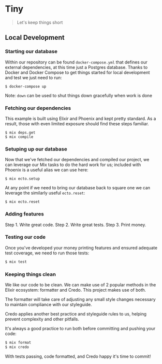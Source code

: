 # Tiny

> Let's keep things short

## Local Development

### Starting our database

Within our repository can be found `docker-compose.yml` that defines our external dependencies, at this time just a Postgres database. Thanks to Docker and Docker Compose to get things started for local development and test we just need to run:

```shell
$ docker-compose up
```

Note: `down` can be used to shut things down gracefully when work is done

### Fetching our dependencies

This example is built using Elixir and Phoenix and kept pretty standard. As a result, those with even limited exposure should find these steps familiar.

```shell
$ mix deps.get
$ mix compile
```

### Setuping up our database

Now that we've fetched our dependencies and compiled our project, we can leverage our Mix tasks to do the hard work for us; included with Phoenix is a useful alias we can use here:

```shell
$ mix ecto.setup
```

At any point if we need to bring our database back to square one we can leverage the similarly useful `ecto.reset`:

```shell
$ mix ecto.reset
```

### Adding features

Step 1. Write great code.
Step 2. Write great tests.
Step 3. Print money.

### Testing our code

Once you've developed your money printing features and ensured adequate test coverage, we need to run those tests:

```elixir
$ mix test
```

### Keeping things clean

We like our code to be clean. We can make use of 2 popular methods in the Elixir ecosystem: formatter and Credo. This project makes use of both.

The formatter will take care of adjusting any small style changes necessary to maintain compliance with our styleguide.

Credo applies another best practice and styleguide rules to us, helping prevent complexity and other pitfalls.

It's always a good practice to run both before committing and pushing your code:

```elixir
$ mix format
$ mix credo
```

With tests passing, code formatted, and Credo happy it's time to commit!
